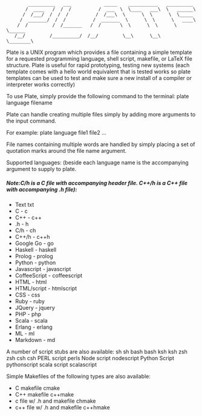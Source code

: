             __________   ___            _____    ___________   __________
           /  ____   /  /  /          /  ___  \  \____   ___\  \   ______\
          /  /___/  /  /  /          /  /___\  \      \  \      \  \_____
         /  _______/  /  /          /  _______  \      \  \      \   ____\
        /  /         /  /_______   /  /       \  \      \  \      \  \______
       /__/         /__________/  /__/         \__\      \__\      \________\


Plate is a UNIX program which provides a file containing a simple template for a requested programming language, shell script, makefile, or LaTeX file structure. Plate is useful for rapid prototyping, testing new systems (each template comes with a hello world equivalent that is tested works so plate templates can be used to test and make sure a new install of a compiler or interpreter works correctly)

To use Plate, simply provide the following command to the terminal:
     plate language filename

Plate can handle creating multiple files simply by adding more arguments to the input command.

For example:
        plate language file1 file2 ...

File names containing multiple words are handled by simply placing a set of quotation marks around the file name argument.

Supported languages: (beside each language name is the accompanying argument to supply to plate. 

##### Note:C/h is a C file with accompanying header file. C++/h is a C++ file with accompanying .h file):
-   Text         txt
-   C            -  c
-   C++          -  c++
-   .h           -  h
-   C/h          -  ch
-   C++/h        -  c++h
-   Google Go    -  go
-   Haskell      -  haskell
-   Prolog       -  prolog
-   Python       -  python
-   Javascript   -  javascript
-   CoffeeScript -  coffeescript
-   HTML         -  html
-   HTML/script  -  htmlscript
-   CSS          -  css
-   Ruby         -  ruby
-   JQuery       -  jquery
-   PHP          -  php
-   Scala        -  scala
-   Erlang       -  erlang
-   ML           -  ml
-   Markdown     -  md

A number of script stubs are also available:
sh            sh
bash          bash
ksh           ksh
zsh           zsh
csh           csh
PERL script   perls
Node script   nodescript
Python Script pythonscript
scala script  scalascript

Simple Makefiles of the following types are also available:
-   C makefile                    cmake
-   C++ makefile                  c++make
-   c file w/ .h and makefile     chmake
-   c++ file w/ .h and makefile   c++hmake
